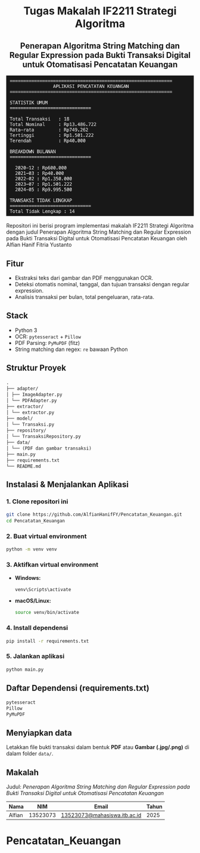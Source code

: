 <h1 align="center">Tugas Makalah IF2211 Strategi Algoritma

</h1>
<h2  align="center">Penerapan Algoritma String Matching dan Regular Expression pada Bukti Transaksi Digital untuk Otomatisasi Pencatatan Keuangan</h2>

<p align="center">
  <img src="doc/app.png" alt="Demo"  />
</p>

Repositori ini berisi program implementasi makalah IF2211 Strategi Algoritma dengan judul Penerapan Algoritma String Matching dan Regular Expression pada Bukti Transaksi Digital untuk Otomatisasi Pencatatan Keuangan oleh Alfian Hanif Fitria Yustanto

## Fitur

- Ekstraksi teks dari gambar dan PDF menggunakan OCR.
- Deteksi otomatis nominal, tanggal, dan tujuan transaksi dengan regular expression.
- Analisis transaksi per bulan, total pengeluaran, rata-rata.

## Stack

- Python 3
- OCR: `pytesseract` + `Pillow`
- PDF Parsing: `PyMuPDF` (fitz)
- String matching dan regex: `re` bawaan Python

## Struktur Proyek

```
.
├── adapter/
│ ├── ImageAdapter.py
│ └── PDFAdapter.py
├── extractor/
│ └── extractor.py
├── model/
│ └── Transaksi.py
├── repository/
│ └── TransaksiRepository.py
├── data/
│ └── (PDF dan gambar transaksi)
├── main.py
├── requirements.txt
└── README.md

```

## Instalasi & Menjalankan Aplikasi

### 1. Clone repositori ini

```bash
git clone https://github.com/AlfianHanifFY/Pencatatan_Keuangan.git
cd Pencatatan_Keuangan
```

### 2. Buat virtual environment

```bash
python -m venv venv
```

### 3. Aktifkan virtual environment

- **Windows:**

  ```bash
  venv\Scripts\activate
  ```

- **macOS/Linux:**

  ```bash
  source venv/bin/activate
  ```

### 4. Install dependensi

```bash
pip install -r requirements.txt
```

### 5. Jalankan aplikasi

```bash
python main.py
```

## Daftar Dependensi (requirements.txt)

```
pytesseract
Pillow
PyMuPDF
```

## Menyiapkan data

Letakkan file bukti transaksi dalam bentuk **PDF** atau **Gambar (.jpg/.png)** di dalam folder `data/`.

## Makalah

Judul: _Penerapan Algoritma String Matching dan Regular Expression pada Bukti Transaksi Digital untuk Otomatisasi Pencatatan Keuangan_

| Nama   | NIM      | Email                                                               | Tahun |
| ------ | -------- | ------------------------------------------------------------------- | ----- |
| Alfian | 13523073 | [13523073@mahasiswa.itb.ac.id](mailto:13523073@mahasiswa.itb.ac.id) | 2025  |

# Pencatatan_Keuangan
